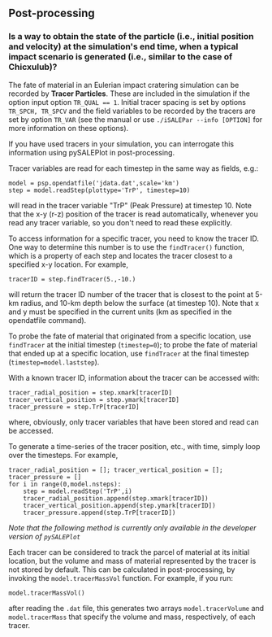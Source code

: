 ## Post-processing

### Is a way to obtain the state of the particle (i.e., initial position and velocity) at the simulation's end time, when a typical impact scenario is generated (i.e., similar to the case of Chicxulub)?

The fate of material in an Eulerian impact cratering simulation can be recorded by **Tracer Particles**. These are included in the simulation if the option input option `TR_QUAL == 1`. Initial tracer spacing is set by options `TR_SPCH, TR_SPCV` and the field variables to be recorded by the tracers are set by option `TR_VAR` (see the manual or use `./iSALEPar --info [OPTION]` for more information on these options).

If you have used tracers in your simulation, you can interrogate this information using pySALEPlot in post-processing.

Tracer variables are read for each timestep in the same way as fields, e.g.:

```
model = psp.opendatfile('jdata.dat',scale='km')
step = model.readStep(plottype='TrP', timestep=10)
```

will read in the tracer variable "TrP" (Peak Pressure) at timestep 10. Note that the x-y (r-z) position of the tracer is read automatically, whenever you read any tracer variable, so you don't need to read these explicitly.

To access information for a specific tracer, you need to know the tracer ID. One way to determine this number is to use the `findTracer()` function, which is a property of each step and locates the tracer closest to a specified x-y location. For example,

```
tracerID = step.findTracer(5.,-10.)
```

will return the tracer ID number of the tracer that is closest to the point at 5-km radius, and 10-km depth below the surface (at timestep 10). Note that x and y must be specified in the current units (km as specified in the opendatfile command).

To probe the fate of material that originated from a specific location, use `findTracer` at the initial timestep (`timestep=0`); to probe the fate of material that ended up at a specific location, use `findTracer` at the final timestep (`timestep=model.laststep`).

With a known tracer ID, information about the tracer can be accessed with:

```
tracer_radial_position = step.xmark[tracerID] 
tracer_vertical_position = step.ymark[tracerID] 
tracer_pressure = step.TrP[tracerID]
```

where, obviously, only tracer variables that have been stored and read can be accessed.

To generate a time-series of the tracer position, etc., with time, simply loop over the timesteps. For example,

```
tracer_radial_position = []; tracer_vertical_position = []; tracer_pressure = []
for i in range(0,model.nsteps):
    step = model.readStep('TrP',i)
    tracer_radial_position.append(step.xmark[tracerID])
    tracer_vertical_position.append(step.ymark[tracerID])
    tracer_pressure.append(step.TrP[tracerID])
```

_Note that the following method is currently only available in the developer version of `pySALEPlot`_

Each tracer can be considered to track the parcel of material at its initial location, but the volume and mass of material represented by the tracer is not stored by default. This can be calculated in post-processing, by invoking the `model.tracerMassVol` function. For example, if you run:

```
model.tracerMassVol()
```

after reading the `.dat` file, this generates two arrays `model.tracerVolume` and `model.tracerMass` that specify the volume and mass, respectively, of each tracer.
